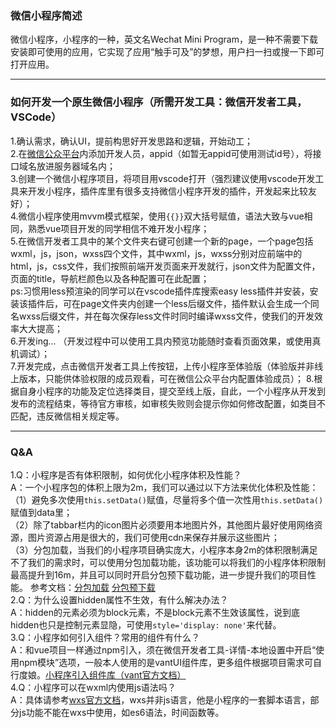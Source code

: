### 微信小程序简述  
微信小程序，小程序的一种，英文名Wechat Mini Program，是一种不需要下载安装即可使用的应用，它实现了应用“触手可及”的梦想，用户扫一扫或搜一下即可打开应用。 
***
### 如何开发一个原生微信小程序（所需开发工具：微信开发者工具，VSCode） 
1.确认需求，确认UI，提前构思好开发思路和逻辑，开始动工；  
2.在[微信公众平台](https://mp.weixin.qq.com/)内添加开发人员，appid（如暂无appid可使用测试id号），将接口域名放进服务器域名内；  
3.创建一个微信小程序项目，将项目用vscode打开（强烈建议使用vscode开发工具来开发小程序，插件库里有很多支持微信小程序开发的插件，开发起来比较友好）；  
4.微信小程序使用mvvm模式框架，使用`{{}}`双大括号赋值，语法大致与vue相同，熟悉vue项目开发的同学相信不难开发小程序；  
5.在微信开发者工具中的某个文件夹右键可创建一个新的page，一个page包括wxml，js，json，wxss四个文件，其中wxml，js，wxss分别对应前端中的html，js，css文件，我们按照前端开发页面来开发就行，json文件为配置文件，页面的title，导航栏颜色以及各种配置可在此配置；  
ps:习惯用less预渲染的同学可以在vscode插件库搜索easy less插件并安装，安装该插件后，可在page文件夹内创建一个less后缀文件，插件默认会生成一个同名wxss后缀文件，并在每次保存less文件时同时编译wxss文件，使我们的开发效率大大提高；  
6.开发ing... （开发过程中可以使用工具内预览功能随时查看页面效果，或使用真机调试）；  
7.开发完成，点击微信开发者工具上传按钮，上传小程序至体验版（体验版并非线上版本，只能供体验权限的成员观看，可在微信公众平台内配置体验成员）； 
8.根据自身小程序的功能及定位选择类目，提交至线上版，自此，一个小程序从开发到发布的流程结束，等待官方审核，如审核失败则会提示你如何修改配置，如类目不匹配，违反微信相关规定等。  
***
### Q&A  
1.Q：小程序是否有体积限制，如何优化小程序体积及性能？  
  A：一个小程序包的体积上限为2m，我们可以通过以下方法来优化体积及性能：  
  （1）避免多次使用`this.setData()`赋值，尽量将多个值一次性用`this.setData()`赋值到data里；  
  （2）除了tabbar栏内的icon图片必须要用本地图片外，其他图片最好使用网络资源，图片资源占用是很大的，我们可使用cdn来保存并展示这些图片；  
  （3）分包加载，当我们的小程序项目确实庞大，小程序本身2m的体积限制满足不了我们的需求时，可以使用分包加载功能，该功能可以将我们的小程序体积限制最高提升到16m，并且可以同时开启分包预下载功能，进一步提升我们的项目性能。 参考文档：[分包加载](https://developers.weixin.qq.com/miniprogram/dev/framework/subpackages.html) [分包预下载](https://developers.weixin.qq.com/miniprogram/dev/framework/subpackages/preload.html)  
2.Q：为什么设置hidden属性不生效，有什么解决办法？  
  A：hidden的元素必须为block元素，不是block元素不生效该属性，说到底hidden也只是控制元素显隐，可使用`style='display: none'`来代替。  
3.Q：小程序如何引入组件？常用的组件有什么？  
  A：和vue项目一样通过npm引入，须在微信开发者工具-详情-本地设置中开启“使用npm模块”选项，一般本人使用的是vantUI组件库，更多组件根据项目需求可自行度娘。[小程序引入组件库（vant官方文档）](https://youzan.github.io/vant-weapp/#/quickstart#an-zhuang)  
4.Q：小程序可以在wxml内使用js语法吗？  
  A：具体请参考[wxs官方文档](https://developers.weixin.qq.com/miniprogram/dev/framework/view/wxs/)，wxs并非js语言，他是小程序的一套脚本语言，部分js功能不能在wxs中使用，如es6语法，时间函数等。  
  
 

